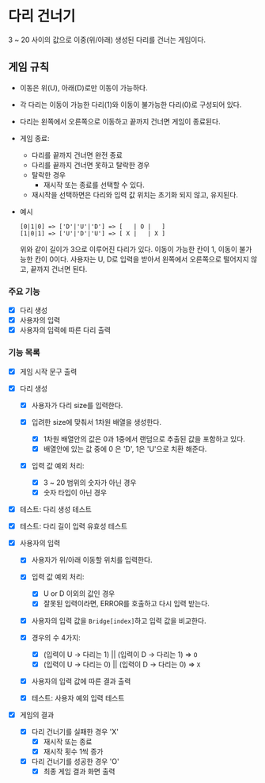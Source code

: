 # 다리 건너기

3 ~ 20 사이의 값으로 이중(위/아래) 생성된 다리를 건너는 게임이다.

## 게임 규칙

- 이동은 위(U), 아래(D)로만 이동이 가능하다.
- 각 다리는 이동이 가능한 다리(1)와 이동이 불가능한 다리(0)로 구성되어 있다.
- 다리는 왼쪽에서 오른쪽으로 이동하고 끝까지 건너면 게임이 종료된다.
- 게임 종료:

  - 다리를 끝까지 건너면 완전 종료
  - 다리를 끝까지 건너면 못하고 탈락한 경우
  - 탈락한 경우
    - 재시작 또는 종료를 선택할 수 있다.
  - 재시작을 선택하면은 다리와 입력 값 위치는 초기화 되지 않고, 유지된다.

- 예시
  ```
  [0|1|0] => ['D'|'U'|'D'] => [   | O |   ]
  [1|0|1] => ['U'|'D'|'U'] => [ X |   | X ]
  ```
  위와 같이 길이가 3으로 이루어진 다리가 있다.
  이동이 가능한 칸이 1, 이동이 불가능한 칸이 0이다.
  사용자는 U, D로 입력을 받아서 왼쪽에서 오른쪽으로 떨어지지 않고, 끝까지 건너면 된다.

### 주요 기능

- [x] 다리 생성
- [x] 사용자의 입력
- [x] 사용자의 입력에 따른 다리 출력

### 기능 목록

- [x] 게임 시작 문구 출력

- [x] 다리 생성

  - [x] 사용자가 다리 size를 입력한다.
  - [x] 입려한 size에 맞춰서 1차원 배열을 생성한다.

    - [x] 1차원 배열안의 값은 0과 1중에서 랜덤으로 추출된 값을 포함하고 있다.
    - [x] 배열안에 있는 값 중에 0 은 'D', 1은 'U'으로 치환 해준다.

  - [x] 입력 값 예외 처리:

    - [x] 3 ~ 20 범위의 숫자가 아닌 경우
    - [x] 숫자 타입이 아닌 경우

- [x] 테스트: 다리 생성 테스트
- [x] 테스트: 다리 길이 입력 유효성 테스트

- [x] 사용자의 입력

  - [x] 사용자가 위/아래 이동할 위치를 입력한다.

  - [x] 입력 값 예외 처리:

    - [x] U or D 이외의 값인 경우
    - [x] 잘못된 입력이라면, ERROR를 호출하고 다시 입력 받는다.

  - [x] 사용자의 입력 값을 `Bridge[index]`하고 입력 값을 비교한다.
  - [x] 경우의 수 4가지:

    - [x] (입력이 U → 다리는 1) || (입력이 D → 다리는 1) ⇒ `O`
    - [x] (입력이 U → 다리는 0) || (입력이 D → 다리는 0) ⇒ `X`

  - [x] 사용자의 입력 값에 따른 결과 출력

  - [x] 테스트: 사용자 예외 입력 테스트

- [x] 게임의 결과
  - [x] 다리 건너기를 실패한 경우 'X'
    - [x] 재시작 또는 종료
    - [x] 재시작 횟수 1씩 증가
  - [x] 다리 건너기를 성공한 경우 'O'
    - [x] 최종 게임 결과 화면 출력
